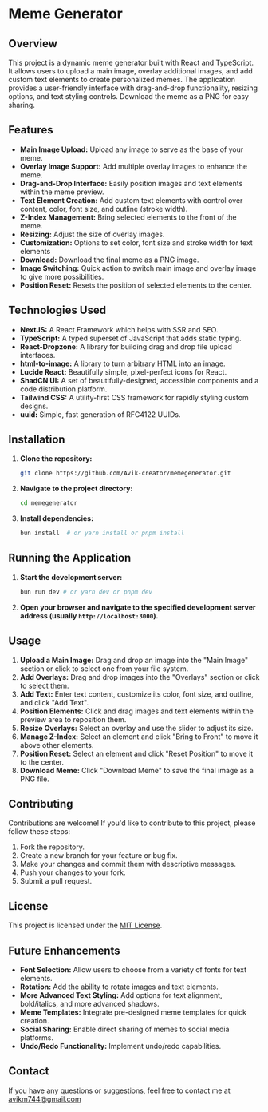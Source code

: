 # Meme Generator

## Overview

This project is a dynamic meme generator built with React and TypeScript.  It allows users to upload a main image, overlay additional images, and add custom text elements to create personalized memes.  The application provides a user-friendly interface with drag-and-drop functionality, resizing options, and text styling controls.  Download the meme as a PNG for easy sharing.

## Features

*   **Main Image Upload:** Upload any image to serve as the base of your meme.
*   **Overlay Image Support:** Add multiple overlay images to enhance the meme.
*   **Drag-and-Drop Interface:** Easily position images and text elements within the meme preview.
*   **Text Element Creation:** Add custom text elements with control over content, color, font size, and outline (stroke width).
*   **Z-Index Management:** Bring selected elements to the front of the meme.
*   **Resizing:** Adjust the size of overlay images.
*   **Customization:** Options to set color, font size and stroke width for text elements
*   **Download:** Download the final meme as a PNG image.
*   **Image Switching:** Quick action to switch main image and overlay image to give more possibilities.
*   **Position Reset:** Resets the position of selected elements to the center.

## Technologies Used

*   **NextJS:** A React Framework which helps with SSR and SEO.
*   **TypeScript:** A typed superset of JavaScript that adds static typing.
*   **React-Dropzone:** A library for building drag and drop file upload interfaces.
*   **html-to-image:** A library to turn arbitrary HTML into an image.
*   **Lucide React:** Beautifully simple, pixel-perfect icons for React.
*   **ShadCN UI:** A set of beautifully-designed, accessible components and a code distribution platform. 
*   **Tailwind CSS:** A utility-first CSS framework for rapidly styling custom designs.
*   **uuid:**  Simple, fast generation of RFC4122 UUIDs.

## Installation

1.  **Clone the repository:**

    ```bash
    git clone https://github.com/Avik-creator/memegenerator.git
    ```

2.  **Navigate to the project directory:**

    ```bash
    cd memegenerator
    ```

3.  **Install dependencies:**

    ```bash
    bun install  # or yarn install or pnpm install
    ```

## Running the Application

1.  **Start the development server:**

    ```bash
    bun run dev # or yarn dev or pnpm dev
    ```

2.  **Open your browser and navigate to the specified development server address (usually `http://localhost:3000`).**

## Usage

1.  **Upload a Main Image:**  Drag and drop an image into the "Main Image" section or click to select one from your file system.
2.  **Add Overlays:**  Drag and drop images into the "Overlays" section or click to select them.
3.  **Add Text:**  Enter text content, customize its color, font size, and outline, and click "Add Text".
4.  **Position Elements:** Click and drag images and text elements within the preview area to reposition them.
5.  **Resize Overlays:** Select an overlay and use the slider to adjust its size.
6.  **Manage Z-Index:** Select an element and click "Bring to Front" to move it above other elements.
7.  **Position Reset:** Select an element and click "Reset Position" to move it to the center.
8.  **Download Meme:** Click "Download Meme" to save the final image as a PNG file.



## Contributing

Contributions are welcome!  If you'd like to contribute to this project, please follow these steps:

1.  Fork the repository.
2.  Create a new branch for your feature or bug fix.
3.  Make your changes and commit them with descriptive messages.
4.  Push your changes to your fork.
5.  Submit a pull request.

## License

This project is licensed under the [MIT License](LICENSE).

## Future Enhancements

*   **Font Selection:**  Allow users to choose from a variety of fonts for text elements.
*   **Rotation:** Add the ability to rotate images and text elements.
*   **More Advanced Text Styling:**  Add options for text alignment, bold/italics, and more advanced shadows.
*   **Meme Templates:** Integrate pre-designed meme templates for quick creation.
*   **Social Sharing:**  Enable direct sharing of memes to social media platforms.
*   **Undo/Redo Functionality:** Implement undo/redo capabilities.

## Contact

If you have any questions or suggestions, feel free to contact me at avikm744@gmail.com
